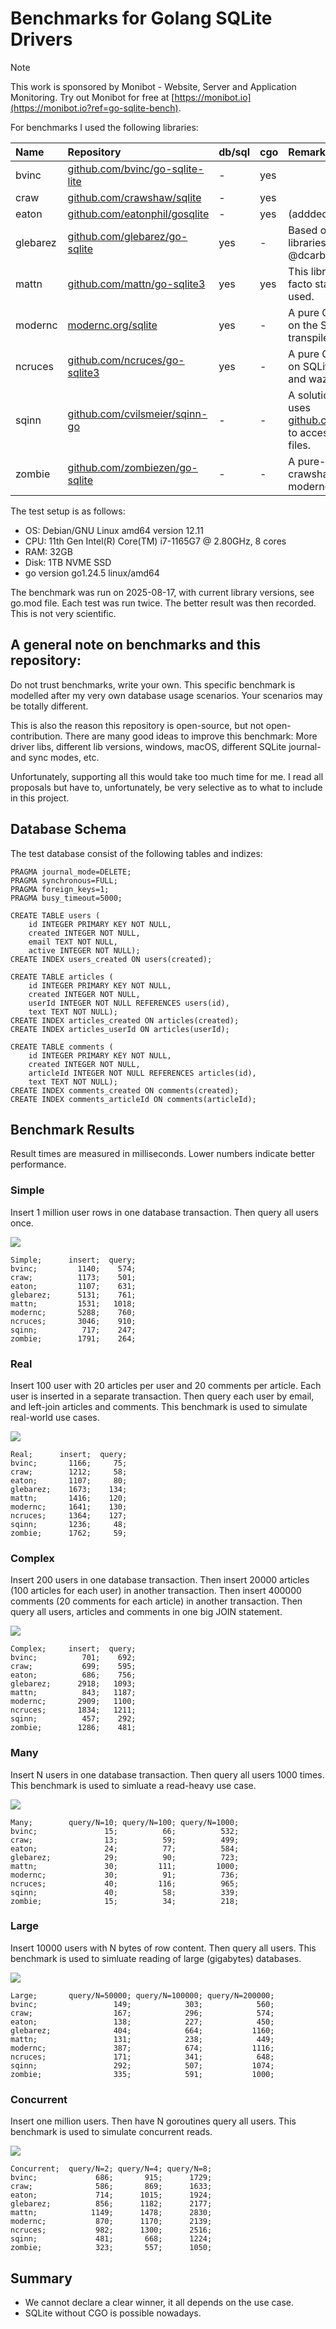 Benchmarks for Golang SQLite Drivers
==============================================================================

> [!NOTE]
> This work is sponsored by Monibot - Website, Server and Application Monitoring.
> Try out Monibot for free at [https://monibot.io](https://monibot.io?ref=go-sqlite-bench).

For benchmarks I used the following libraries:

| Name     | Repository                                                                 | db/sql | cgo  | Remarks |
| :---     | :---                                                                       | :---   | :--- | :---    |
| bvinc    | [github.com/bvinc/go-sqlite-lite](https://github.com/bvinc/go-sqlite-lite) | -      | yes  | |
| craw     | [github.com/crawshaw/sqlite](https://github.com/crawshaw/sqlite)           | -      | yes  | |
| eaton    | [github.com/eatonphil/gosqlite](https://github.com/eatonphil/gosqlite)     | -      | yes  | (addded by @c4rlo) |
| glebarez | [github.com/glebarez/go-sqlite](https://github.com/glebarez/go-sqlite)     | yes    | -    | Based on the modernc libraries (added by @dcarbone) |
| mattn    | [github.com/mattn/go-sqlite3](https://github.com/mattn/go-sqlite3)         | yes    | yes  | This library is (still) the de-facto standard and widely used. |
| modernc  | [modernc.org/sqlite](https://modernc.org/sqlite)                           | yes    | -    | A pure Go solution, based on the SQLite C code transpiled to Go. |
| ncruces  | [github.com/ncruces/go-sqlite3](https://github.com/ncruces/go-sqlite3)     | yes    | -    | A pure Go solution based on SQLite's WASM build and wazero. |
| sqinn    | [github.com/cvilsmeier/sqinn-go](https://github.com/cvilsmeier/sqinn-go)   | -      | -    | A solution without CGO. It uses [github.com/cvilsmeier/sqinn](https://github.com/cvilsmeier/sqinn) to access SQLite database files. |
| zombie   | [github.com/zombiezen/go-sqlite](https://github.com/zombiezen/go-sqlite)   | -      | -    | A pure-Go rewrite of the crawshaw driver, using the modernc libraries. |

The test setup is as follows:

- OS: Debian/GNU Linux amd64 version 12.11
- CPU: 11th Gen Intel(R) Core(TM) i7-1165G7 @ 2.80GHz, 8 cores
- RAM: 32GB
- Disk: 1TB NVME SSD
- go version go1.24.5 linux/amd64

The benchmark was run on 2025-08-17, with current library versions,
see go.mod file. Each test was run twice. The better result was then
recorded. This is not very scientific.


A general note on benchmarks and this repository:
------------------------------------------------------------------------------

Do not trust benchmarks, write your own. This specific benchmark is modelled
after my very own database usage scenarios. Your scenarios may be totally
different.

This is also the reason this repository is open-source, but not open-contribution.
There are many good ideas to improve this benchmark: More driver libs, different
lib versions, windows, macOS, different SQLite journal- and sync modes, etc.

Unfortunately, supporting all this would take too much time for me.
I read all proposals but have to, unfortunately, be very selective as to what
to include in this project.


Database Schema
------------------------------------------------------------------------------

The test database consist of the following tables and indizes:

    PRAGMA journal_mode=DELETE;
    PRAGMA synchronous=FULL;
    PRAGMA foreign_keys=1;
    PRAGMA busy_timeout=5000;

    CREATE TABLE users (
        id INTEGER PRIMARY KEY NOT NULL,
        created INTEGER NOT NULL,
        email TEXT NOT NULL,
        active INTEGER NOT NULL);
    CREATE INDEX users_created ON users(created);

    CREATE TABLE articles (
        id INTEGER PRIMARY KEY NOT NULL,
        created INTEGER NOT NULL,  
        userId INTEGER NOT NULL REFERENCES users(id),
        text TEXT NOT NULL);
    CREATE INDEX articles_created ON articles(created);
    CREATE INDEX articles_userId ON articles(userId);

    CREATE TABLE comments (
        id INTEGER PRIMARY KEY NOT NULL,
        created INTEGER NOT NULL,
        articleId INTEGER NOT NULL REFERENCES articles(id),
        text TEXT NOT NULL);
    CREATE INDEX comments_created ON comments(created);
    CREATE INDEX comments_articleId ON comments(articleId);


Benchmark Results
------------------------------------------------------------------------------

Result times are measured in milliseconds. Lower numbers indicate better
performance.


### Simple

Insert 1 million user rows in one database transaction.
Then query all users once.

![](results/simple.png)

    Simple;      insert;  query;
    bvinc;         1140;    574;
    craw;          1173;    501;
    eaton;         1107;    631;
    glebarez;      5131;    761;
    mattn;         1531;   1018;
    modernc;       5288;    760;
    ncruces;       3046;    910;
    sqinn;          717;    247;
    zombie;        1791;    264;


### Real

Insert 100 user with 20 articles per user and 20 comments per article.
Each user is inserted in a separate transaction.
Then query each user by email, and left-join articles and comments.
This benchmark is used to simulate real-world use cases.

![](results/real.png)

    Real;      insert;  query;
    bvinc;       1166;     75;
    craw;        1212;     58;
    eaton;       1107;     80;
    glebarez;    1673;    134;
    mattn;       1416;    120;
    modernc;     1641;    130;
    ncruces;     1364;    127;
    sqinn;       1236;     48;
    zombie;      1762;     59;


### Complex

Insert 200 users in one database transaction.
Then insert 20000 articles (100 articles for each user) in another transaction.
Then insert 400000 comments (20 comments for each article) in another transaction.
Then query all users, articles and comments in one big JOIN statement.

![](results/complex.png)

    Complex;     insert;  query;
    bvinc;          701;    692;
    craw;           699;    595;
    eaton;          686;    756;
    glebarez;      2918;   1093;
    mattn;          843;   1187;
    modernc;       2909;   1100;
    ncruces;       1834;   1211;
    sqinn;          457;    292;
    zombie;        1286;    481;


### Many

Insert N users in one database transaction.
Then query all users 1000 times.
This benchmark is used to simluate a read-heavy use case.

![](results/many.png)

    Many;        query/N=10; query/N=100; query/N=1000;
    bvinc;               15;          66;          532;
    craw;                13;          59;          499;
    eaton;               24;          77;          584;
    glebarez;            29;          90;          723;
    mattn;               30;         111;         1000;
    modernc;             30;          91;          736;
    ncruces;             40;         116;          965;
    sqinn;               40;          58;          339;
    zombie;              15;          34;          218;


### Large

Insert 10000 users with N bytes of row content.
Then query all users.
This benchmark is used to simluate reading of large (gigabytes) databases.

![](results/large.png)

    Large;       query/N=50000; query/N=100000; query/N=200000;
    bvinc;                 149;            303;            560;
    craw;                  167;            296;            574;
    eaton;                 138;            227;            450;
    glebarez;              404;            664;           1160;
    mattn;                 131;            238;            449;
    modernc;               387;            674;           1116;
    ncruces;               171;            341;            648;
    sqinn;                 292;            507;           1074;
    zombie;                335;            591;           1000;


### Concurrent

Insert one million users.
Then have N goroutines query all users.
This benchmark is used to simulate concurrent reads.

![](results/concurrent.png)

    Concurrent;  query/N=2; query/N=4; query/N=8;
    bvinc;             686;       915;      1729;
    craw;              586;       869;      1633;
    eaton;             714;      1015;      1924;
    glebarez;          856;      1182;      2177;
    mattn;            1149;      1478;      2830;
    modernc;           870;      1170;      2139;
    ncruces;           982;      1300;      2516;
    sqinn;             481;       668;      1224;
    zombie;            323;       557;      1050;


Summary
------------------------------------------------------------------------------

- We cannot declare a clear winner, it all depends on the use case.
- SQLite without CGO is possible nowadays.
